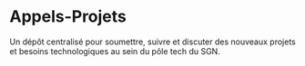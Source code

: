 # Appels-Projets
Un dépôt centralisé pour soumettre, suivre et discuter des nouveaux projets et besoins technologiques au sein du pôle tech du SGN.
